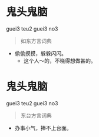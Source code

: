 # 鬼头鬼脑
guei3 teu2 guei3 no3
> 如东方言词典
- 偷偷摸摸，躲躲闪闪。
  - 这个人～的，不晓得想做甚的。

# 鬼头鬼脑
guei3 teu2 guei3 no3
> 东台方言词典
- 办事小气，捧不上台面。
